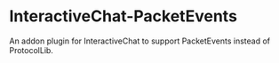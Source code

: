 # InteractiveChat-PacketEvents
An addon plugin for InteractiveChat to support PacketEvents instead of ProtocolLib.
